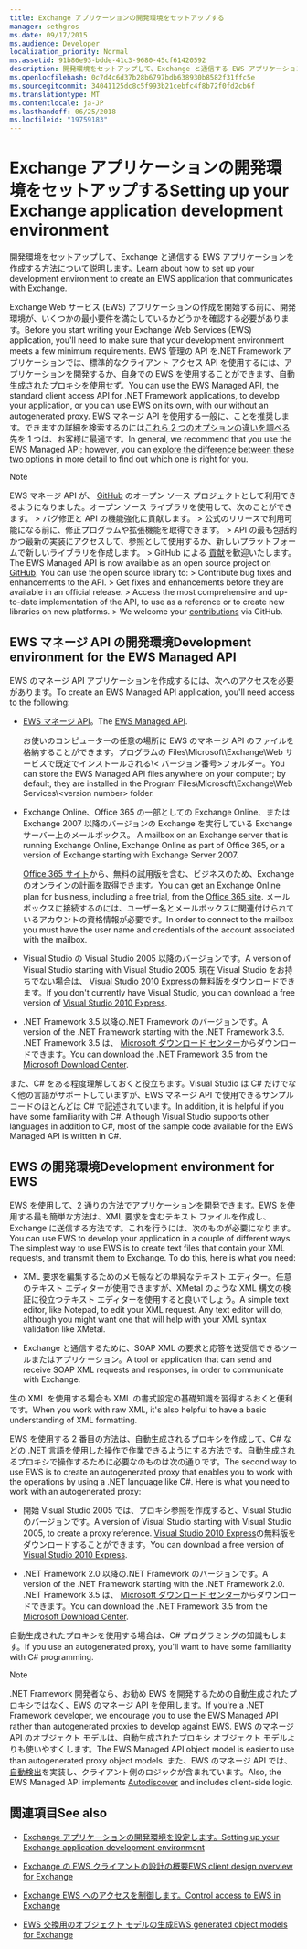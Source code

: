 ```yaml
---
title: Exchange アプリケーションの開発環境をセットアップする
manager: sethgros
ms.date: 09/17/2015
ms.audience: Developer
localization_priority: Normal
ms.assetid: 91b86e93-bdde-41c3-9680-45cf61420592
description: 開発環境をセットアップして、Exchange と通信する EWS アプリケーションを作成する方法について説明します。
ms.openlocfilehash: 0c7d4c6d37b28b6797bdb638930b8582f31ffc5e
ms.sourcegitcommit: 34041125dc8c5f993b21cebfc4f8b72f0fd2cb6f
ms.translationtype: MT
ms.contentlocale: ja-JP
ms.lasthandoff: 06/25/2018
ms.locfileid: "19759183"
---
```

# <a name="setting-up-your-exchange-application-development-environment"></a><span data-ttu-id="8a967-103">Exchange アプリケーションの開発環境をセットアップする</span><span class="sxs-lookup"><span data-stu-id="8a967-103">Setting up your Exchange application development environment</span></span>

<span data-ttu-id="8a967-104">開発環境をセットアップして、Exchange と通信する EWS アプリケーションを作成する方法について説明します。</span><span class="sxs-lookup"><span data-stu-id="8a967-104">Learn about how to set up your development environment to create an EWS application that communicates with Exchange.</span></span>
  
<span data-ttu-id="8a967-105">Exchange Web サービス (EWS) アプリケーションの作成を開始する前に、開発環境が、いくつかの最小要件を満たしているかどうかを確認する必要があります。</span><span class="sxs-lookup"><span data-stu-id="8a967-105">Before you start writing your Exchange Web Services (EWS) application, you'll need to make sure that your development environment meets a few minimum requirements.</span></span> <span data-ttu-id="8a967-106">EWS 管理の API を.NET Framework アプリケーションでは、標準的なクライアント アクセス API を使用するには、アプリケーションを開発するか、自身での EWS を使用することができます、自動生成されたプロキシを使用せず。</span><span class="sxs-lookup"><span data-stu-id="8a967-106">You can use the EWS Managed API, the standard client access API for .NET Framework applications, to develop your application, or you can use EWS on its own, with our without an autogenerated proxy.</span></span> <span data-ttu-id="8a967-107">EWS マネージ API を使用する一般に、ことを推奨します。できますの詳細を検索するのには[これら 2 つのオプションの違いを調べる](ews-client-design-overview-for-exchange.md)先を 1 つは、お客様に最適です。</span><span class="sxs-lookup"><span data-stu-id="8a967-107">In general, we recommend that you use the EWS Managed API; however, you can [explore the difference between these two options](ews-client-design-overview-for-exchange.md) in more detail to find out which one is right for you.</span></span> 
  
> [!NOTE]
>  <span data-ttu-id="8a967-p102"> EWS マネージ API が、 [GitHub](https://github.com/officedev/ews-managed-api) のオープン ソース プロジェクトとして利用できるようになりました。オープン ソース ライブラリを使用して、次のことができます。 >  バグ修正と API の機能強化に貢献します。 >  公式のリリースで利用可能になる前に、修正プログラムや拡張機能を取得できます。 >  API の最も包括的かつ最新の実装にアクセスして、参照として使用するか、新しいプラットフォームで新しいライブラリを作成します。 >  GitHub による [貢献](https://github.com/OfficeDev/ews-managed-api/blob/master/CONTRIBUTING.md)を歓迎いたします。</span><span class="sxs-lookup"><span data-stu-id="8a967-p102">The EWS Managed API is now available as an open source project on [GitHub](https://github.com/officedev/ews-managed-api). You can use the open source library to: >  Contribute bug fixes and enhancements to the API. >  Get fixes and enhancements before they are available in an official release. >  Access the most comprehensive and up-to-date implementation of the API, to use as a reference or to create new libraries on new platforms. >  We welcome your [contributions](https://github.com/OfficeDev/ews-managed-api/blob/master/CONTRIBUTING.md) via GitHub.</span></span> 
  
## <a name="development-environment-for-the-ews-managed-api"></a><span data-ttu-id="8a967-113">EWS マネージ API の開発環境</span><span class="sxs-lookup"><span data-stu-id="8a967-113">Development environment for the EWS Managed API</span></span>
<span data-ttu-id="8a967-114"><a name="bk_EWSMA"> </a></span><span class="sxs-lookup"><span data-stu-id="8a967-114"></span></span>

<span data-ttu-id="8a967-115">EWS のマネージ API アプリケーションを作成するには、次へのアクセスを必要があります。</span><span class="sxs-lookup"><span data-stu-id="8a967-115">To create an EWS Managed API application, you'll need access to the following:</span></span>
  
- <span data-ttu-id="8a967-116">[EWS マネージ API](http://aka.ms/ews-managed-api-readme)。</span><span class="sxs-lookup"><span data-stu-id="8a967-116">The [EWS Managed API](http://aka.ms/ews-managed-api-readme).</span></span> 
    
    <span data-ttu-id="8a967-117">お使いのコンピューターの任意の場所に EWS のマネージ API のファイルを格納することができます。プログラムの Files\Microsoft\Exchange\Web サービスで既定でインストールされる\\< バージョン番号\>フォルダー。</span><span class="sxs-lookup"><span data-stu-id="8a967-117">You can store the EWS Managed API files anywhere on your computer; by default, they are installed in the Program Files\Microsoft\Exchange\Web Services\\<version number\> folder.</span></span>
    
- <span data-ttu-id="8a967-118">Exchange Online、Office 365 の一部としての Exchange Online、または Exchange 2007 以降のバージョンの Exchange を実行している Exchange サーバー上のメールボックス。 </span><span class="sxs-lookup"><span data-stu-id="8a967-118">A mailbox on an Exchange server that is running Exchange Online, Exchange Online as part of Office 365, or a version of Exchange starting with Exchange Server 2007.</span></span> 
    
    <span data-ttu-id="8a967-119">[Office 365 サイト](http://office.microsoft.com/en-us/business/compare-office-365-for-business-plans-FX102918419.aspx#fbid=1tsGNIE7e3a)から、無料の試用版を含む、ビジネスのため、Exchange のオンラインの計画を取得できます。</span><span class="sxs-lookup"><span data-stu-id="8a967-119">You can get an Exchange Online plan for business, including a free trial, from the [Office 365 site](http://office.microsoft.com/en-us/business/compare-office-365-for-business-plans-FX102918419.aspx#fbid=1tsGNIE7e3a).</span></span> <span data-ttu-id="8a967-120">メールボックスに接続するのには、ユーザー名とメールボックスに関連付けられているアカウントの資格情報が必要です。</span><span class="sxs-lookup"><span data-stu-id="8a967-120">In order to connect to the mailbox you must have the user name and credentials of the account associated with the mailbox.</span></span>
    
- <span data-ttu-id="8a967-121">Visual Studio の Visual Studio 2005 以降のバージョンです。</span><span class="sxs-lookup"><span data-stu-id="8a967-121">A version of Visual Studio starting with Visual Studio 2005.</span></span> <span data-ttu-id="8a967-122">現在 Visual Studio をお持ちでない場合は、 [Visual Studio 2010 Express](http://www.microsoft.com/visualstudio/eng/products/visual-studio-2010-express)の無料版をダウンロードできます。</span><span class="sxs-lookup"><span data-stu-id="8a967-122">If you don't currently have Visual Studio, you can download a free version of [Visual Studio 2010 Express](http://www.microsoft.com/visualstudio/eng/products/visual-studio-2010-express).</span></span>
    
- <span data-ttu-id="8a967-123">.NET Framework 3.5 以降の.NET Framework のバージョンです。</span><span class="sxs-lookup"><span data-stu-id="8a967-123">A version of the .NET Framework starting with the .NET Framework 3.5.</span></span> <span data-ttu-id="8a967-124">.NET Framework 3.5 は、 [Microsoft ダウンロード センター](http://go.microsoft.com/fwlink/?LinkId=191777)からダウンロードできます。</span><span class="sxs-lookup"><span data-stu-id="8a967-124">You can download the .NET Framework 3.5 from the [Microsoft Download Center](http://go.microsoft.com/fwlink/?LinkId=191777).</span></span>
    
<span data-ttu-id="8a967-p106">また、C# をある程度理解しておくと役立ちます。Visual Studio は C# だけでなく他の言語がサポートしていますが、EWS マネージ API で使用できるサンプル コードのほとんどは C# で記述されています。</span><span class="sxs-lookup"><span data-stu-id="8a967-p106">In addition, it is helpful if you have some familiarity with C#. Although Visual Studio supports other languages in addition to C#, most of the sample code available for the EWS Managed API is written in C#.</span></span>
  
## <a name="development-environment-for-ews"></a><span data-ttu-id="8a967-127">EWS の開発環境</span><span class="sxs-lookup"><span data-stu-id="8a967-127">Development environment for EWS</span></span>
<span data-ttu-id="8a967-128"><a name="bk_EWS"> </a></span><span class="sxs-lookup"><span data-stu-id="8a967-128"></span></span>

<span data-ttu-id="8a967-p107">EWS を使用して、2 通りの方法でアプリケーションを開発できます。EWS を使用する最も簡単な方法は、XML 要求を含むテキスト ファイルを作成し、Exchange に送信する方法です。これを行うには、次のものが必要になります。 </span><span class="sxs-lookup"><span data-stu-id="8a967-p107">You can use EWS to develop your application in a couple of different ways. The simplest way to use EWS is to create text files that contain your XML requests, and transmit them to Exchange. To do this, here is what you need:</span></span> 
  
- <span data-ttu-id="8a967-p108">XML 要求を編集するためのメモ帳などの単純なテキスト エディター。任意のテキスト エディターが使用できますが、XMetal のような XML 構文の検証に役立つテキスト エディターを使用すると良いでしょう。</span><span class="sxs-lookup"><span data-stu-id="8a967-p108">A simple text editor, like Notepad, to edit your XML request. Any text editor will do, although you might want one that will help with your XML syntax validation like XMetal.</span></span>
    
- <span data-ttu-id="8a967-134">Exchange と通信するために、SOAP XML の要求と応答を送受信できるツールまたはアプリケーション。</span><span class="sxs-lookup"><span data-stu-id="8a967-134">A tool or application that can send and receive SOAP XML requests and responses, in order to communicate with Exchange.</span></span>
    
<span data-ttu-id="8a967-135">生の XML を使用する場合も XML の書式設定の基礎知識を習得するおくと便利です。</span><span class="sxs-lookup"><span data-stu-id="8a967-135">When you work with raw XML, it's also helpful to have a basic understanding of XML formatting.</span></span>
  
<span data-ttu-id="8a967-p109">EWS を使用する 2 番目の方法は、自動生成されるプロキシを作成して、C# などの .NET 言語を使用した操作で作業できるようにする方法です。自動生成されるプロキシで操作するために必要なのものは次の通りです。</span><span class="sxs-lookup"><span data-stu-id="8a967-p109">The second way to use EWS is to create an autogenerated proxy that enables you to work with the operations by using a .NET language like C#. Here is what you need to work with an autogenerated proxy:</span></span>
  
- <span data-ttu-id="8a967-138">開始 Visual Studio 2005 では、プロキシ参照を作成すると、Visual Studio のバージョンです。</span><span class="sxs-lookup"><span data-stu-id="8a967-138">A version of Visual Studio starting with Visual Studio 2005, to create a proxy reference.</span></span> <span data-ttu-id="8a967-139">[Visual Studio 2010 Express](http://www.microsoft.com/visualstudio/eng/products/visual-studio-2010-express)の無料版をダウンロードすることができます。</span><span class="sxs-lookup"><span data-stu-id="8a967-139">You can download a free version of [Visual Studio 2010 Express](http://www.microsoft.com/visualstudio/eng/products/visual-studio-2010-express).</span></span>
    
- <span data-ttu-id="8a967-140">.NET Framework 2.0 以降の.NET Framework のバージョンです。</span><span class="sxs-lookup"><span data-stu-id="8a967-140">A version of the .NET Framework starting with the .NET Framework 2.0.</span></span> <span data-ttu-id="8a967-141">.NET Framework 3.5 は、 [Microsoft ダウンロード センター](http://go.microsoft.com/fwlink/?LinkId=191777)からダウンロードできます。</span><span class="sxs-lookup"><span data-stu-id="8a967-141">You can download the .NET Framework 3.5 from the [Microsoft Download Center](http://go.microsoft.com/fwlink/?LinkId=191777).</span></span>
    
<span data-ttu-id="8a967-142">自動生成されたプロキシを使用する場合は、C# プログラミングの知識もします。</span><span class="sxs-lookup"><span data-stu-id="8a967-142">If you use an autogenerated proxy, you'll want to have some familiarity with C# programming.</span></span>
  
> [!NOTE]
> <span data-ttu-id="8a967-143">.NET Framework 開発者なら、お勧め EWS を開発するための自動生成されたプロキシではなく、EWS のマネージ API を使用します。</span><span class="sxs-lookup"><span data-stu-id="8a967-143">If you're a .NET Framework developer, we encourage you to use the EWS Managed API rather than autogenerated proxies to develop against EWS.</span></span> <span data-ttu-id="8a967-144">EWS のマネージ API のオブジェクト モデルは、自動生成されたプロキシ オブジェクト モデルよりも使いやすくします。</span><span class="sxs-lookup"><span data-stu-id="8a967-144">The EWS Managed API object model is easier to use than autogenerated proxy object models.</span></span> <span data-ttu-id="8a967-145">また、EWS のマネージ API では、[自動検出](autodiscover-for-exchange.md)を実装し、クライアント側のロジックが含まれています。</span><span class="sxs-lookup"><span data-stu-id="8a967-145">Also, the EWS Managed API implements [Autodiscover](autodiscover-for-exchange.md) and includes client-side logic.</span></span> 
  
## <a name="see-also"></a><span data-ttu-id="8a967-146">関連項目</span><span class="sxs-lookup"><span data-stu-id="8a967-146">See also</span></span>


- [<span data-ttu-id="8a967-147">Exchange アプリケーションの開発環境を設定します。</span><span class="sxs-lookup"><span data-stu-id="8a967-147">Setting up your Exchange application development environment</span></span>](setting-up-your-exchange-application-development-environment.md)
    
- [<span data-ttu-id="8a967-148">Exchange の EWS クライアントの設計の概要</span><span class="sxs-lookup"><span data-stu-id="8a967-148">EWS client design overview for Exchange</span></span>](ews-client-design-overview-for-exchange.md)
    
- [<span data-ttu-id="8a967-149">Exchange EWS へのアクセスを制御します。</span><span class="sxs-lookup"><span data-stu-id="8a967-149">Control access to EWS in Exchange</span></span>](how-to-control-access-to-ews-in-exchange.md)
    
- [<span data-ttu-id="8a967-150">EWS 交換用のオブジェクト モデルの生成</span><span class="sxs-lookup"><span data-stu-id="8a967-150">EWS generated object models for Exchange</span></span>](https://msdn.microsoft.com/ja-jp/library/jj190899)
    

